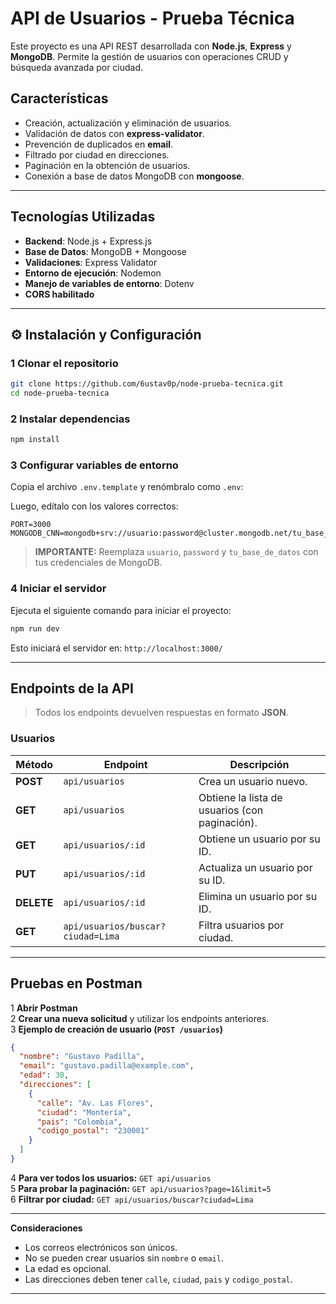 #  API de Usuarios - Prueba Técnica

Este proyecto es una API REST desarrollada con **Node.js**, **Express** y **MongoDB**. Permite la gestión de usuarios con operaciones CRUD y búsqueda avanzada por ciudad.

##  **Características**
- Creación, actualización y eliminación de usuarios.  
- Validación de datos con **express-validator**.  
- Prevención de duplicados en **email**.  
- Filtrado por ciudad en direcciones.  
- Paginación en la obtención de usuarios.  
- Conexión a base de datos MongoDB con **mongoose**.  

---

##  **Tecnologías Utilizadas**
- **Backend**: Node.js + Express.js  
- **Base de Datos**: MongoDB + Mongoose  
- **Validaciones**: Express Validator  
- **Entorno de ejecución**: Nodemon  
- **Manejo de variables de entorno**: Dotenv  
- **CORS habilitado**  

---

## ⚙ **Instalación y Configuración**

###  **1️ Clonar el repositorio**
```bash
git clone https://github.com/6ustav0p/node-prueba-tecnica.git
cd node-prueba-tecnica

```

###  **2️ Instalar dependencias**
```bash
npm install
```

###  **3️ Configurar variables de entorno**
Copia el archivo `.env.template` y renómbralo como `.env`:

Luego, edítalo con los valores correctos:

```env
PORT=3000
MONGODB_CNN=mongodb+srv://usuario:password@cluster.mongodb.net/tu_base_de_datos
```

> **IMPORTANTE:** Reemplaza `usuario`, `password` y `tu_base_de_datos` con tus credenciales de MongoDB.

###  **4️ Iniciar el servidor**
Ejecuta el siguiente comando para iniciar el proyecto:
```bash
npm run dev
```
Esto iniciará el servidor en:
 `http://localhost:3000/`

---

##  **Endpoints de la API**
> Todos los endpoints devuelven respuestas en formato **JSON**.

### **Usuarios**
| Método | Endpoint | Descripción |
|--------|---------|------------|
| **POST** | `api/usuarios` | Crea un usuario nuevo. |
| **GET** | `api/usuarios` | Obtiene la lista de usuarios (con paginación). |
| **GET** | `api/usuarios/:id` | Obtiene un usuario por su ID. |
| **PUT** | `api/usuarios/:id` | Actualiza un usuario por su ID. |
| **DELETE** | `api/usuarios/:id` | Elimina un usuario por su ID. |
| **GET** | `api/usuarios/buscar?ciudad=Lima` | Filtra usuarios por ciudad. |

---

## **Pruebas en Postman**
1 **Abrir Postman**  
2 **Crear una nueva solicitud** y utilizar los endpoints anteriores.  
3️ **Ejemplo de creación de usuario (`POST /usuarios`)**
```json
{
  "nombre": "Gustavo Padilla",
  "email": "gustavo.padilla@example.com",
  "edad": 30,
  "direcciones": [
    {
      "calle": "Av. Las Flores",
      "ciudad": "Montería",
      "pais": "Colombia",
      "codigo_postal": "230001"
    }
  ]
}
```
4️ **Para ver todos los usuarios:** `GET api/usuarios`  
5️ **Para probar la paginación:** `GET api/usuarios?page=1&limit=5`  
6️ **Filtrar por ciudad:** `GET api/usuarios/buscar?ciudad=Lima`

---

 **Consideraciones**
- Los correos electrónicos son únicos.  
- No se pueden crear usuarios sin `nombre` o `email`.  
- La edad es opcional.  
- Las direcciones deben tener `calle`, `ciudad`, `pais` y `codigo_postal`.

---

